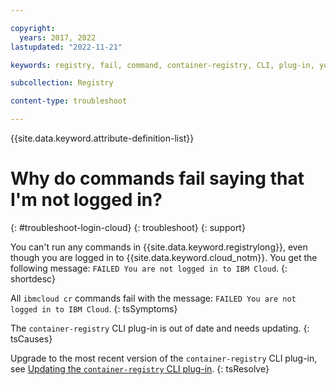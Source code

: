 ```yaml
---

copyright:
  years: 2017, 2022
lastupdated: "2022-11-21"

keywords: registry, fail, command, container-registry, CLI, plug-in, you are not logged in to IBM Cloud, failed

subcollection: Registry

content-type: troubleshoot

---
```


{{site.data.keyword.attribute-definition-list}}

# Why do commands fail saying that I'm not logged in?
{: #troubleshoot-login-cloud}
{: troubleshoot}
{: support}

You can't run any commands in {{site.data.keyword.registrylong}}, even though you are logged in to {{site.data.keyword.cloud_notm}}. You get the following message: `FAILED You are not logged in to IBM Cloud`.
{: shortdesc}

All `ibmcloud cr` commands fail with the message: `FAILED You are not logged in to IBM Cloud`.
{: tsSymptoms}

The `container-registry` CLI plug-in is out of date and needs updating.
{: tsCauses}

Upgrade to the most recent version of the `container-registry` CLI plug-in, see [Updating the `container-registry` CLI plug-in](/docs/Registry?topic=Registry-registry_setup_cli_namespace#registry_cli_update).
{: tsResolve}


